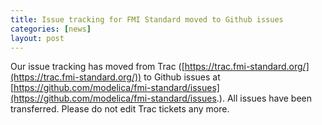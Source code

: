 ```yaml
---
title: Issue tracking for FMI Standard moved to Github issues
categories: [news]
layout: post
---
```


Our issue tracking has moved from Trac ([https://trac.fmi-standard.org/](https://trac.fmi-standard.org/)) to Github issues at [https://github.com/modelica/fmi-standard/issues](https://github.com/modelica/fmi-standard/issues.).
All issues have been transferred. Please do not edit Trac tickets any more. 
